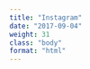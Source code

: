 ```yaml
---
title: "Instagram"
date: "2017-09-04"
weight: 31
class: "body"
format: "html"
---
```

<!-- LightWidget WIDGET <script src="//lightwidget.com/widgets/lightwidget.js"></script><iframe src="//lightwidget.com/widgets/a441fdccc5905db68f585c412c998804.html" scrolling="no" allowtransparency="true" class="lightwidget-widget" style="width: 100%; border: 0; overflow: hidden;"></iframe>-->
<div class="taggbox-container" style="width:100%;height:100%;overflow: auto; margin-left: -1rem"><div class="taggbox-socialwall" data-wall-id="68570" view-url="https://widget.taggbox.com/68570"></div><script src="https://widget.taggbox.com/embed.min.js" type="text/javascript"></script></div>

